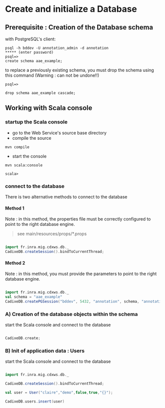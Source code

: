 # Create and initialize a Database

## Prerequisite : Creation of the Database schema

with PostgreSQL's client:
```
psql -h bddev -U annotation_admin -d annotation
***** (enter password)
psql=> 
create schema aae_example;
```
to replace a previously existing schema, you must drop the schema using this command (Warning : can not be undone!!)
```
psql=> 

drop schema aae_example cascade;
```


## Working with Scala console


### startup the Scala console

* go to the Web Service's source base directory
* compile the source

```
mvn compile
```

* start the console 
```
mvn scala:console

scala> 
```

### connect to the database
There is two alternative methods to connect to the database 

#### Method 1
Note : in this method, the properties file must be correctly configured to point to the right database engine.
> see main/resources/props/*.props

```scala 

import fr.inra.mig.cdxws.db._
CadixeDB.createSession().bindToCurrentThread;
```

#### Method 2
Note : in this method, you must provide the parameters to point to the right database engine.

```scala 

import fr.inra.mig.cdxws.db._
val schema = "aae_example"
CadixeDB.createPGSession("bddev", 5432, "annotation", schema, "annotation_admin", "****").bindToCurrentThread;
```


### A) Creation of the database objects within the schema

start the Scala console and connect to the database
```scala 

CadixeDB.create;
```


### B) Init of application data : Users

start the Scala console and connect to the database
```scala 

import fr.inra.mig.cdxws.db._

CadixeDB.createSession().bindToCurrentThread;

val user = User("claire","demo",false,true,"{}");

CadixeDB.users.insert(user)
```
